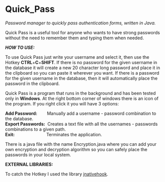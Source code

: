 # Quick_Pass
<i>Password manager to quickly pass authentication forms, written in Java.</i>


Quick Pass is a useful tool for anyone who wants to have strong passwords without the need to remember them and typing them when needed.

<b><i>HOW TO USE:</i></b>

To use Quick Pass just write your username and select it, then use the Hotkey <b>CTRL</b>+<b>C</b>+<b>SHIFT</b>. If there is no password
for the given username in the database it will create a new 20 character long password and place it in the clipboard so you can paste it wherever
you want.
If there is a password for the given username in the database, then it will automatically place the password in the clipboard.

Quick Pass is a program that runs in the background and has been tested only in <b>Windows</b>. At the right bottom corner of windows there is
an icon of the program. If you right click it you will have 3 options: 

<b>Add Password:</b> &nbsp;&nbsp;&nbsp;&nbsp;&nbsp;&nbsp; Manually add a username - password combination to the database. </br>
<b>Export Passwords:</b> &nbsp;Creates a text file with all the usernames - passwords combinations to a given path. </br>
<b>Exit:</b> &nbsp;&nbsp;&nbsp;&nbsp;&nbsp;&nbsp;&nbsp;&nbsp;&nbsp;&nbsp;&nbsp;&nbsp;&nbsp;&nbsp;&nbsp;&nbsp;&nbsp;&nbsp;&nbsp;&nbsp;&nbsp;&nbsp;&nbsp;&nbsp; Terminates the application.

There is a java file with the name Encryption.java where you can add your own encryption and decryption algorithm so you can safely place the 
passwords in your local system.

<b>EXTERNAL LIBRARIES:</b>

To catch the Hotkey I used the library <a href="https://github.com/kwhat/jnativehook">jnativehook</a>.
